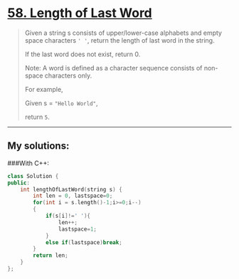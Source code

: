 [58. Length of Last Word](https://leetcode.com/problems/length-of-last-word/)
=========================

>Given a string s consists of upper/lower-case alphabets and empty space characters `' '`, return the length of last word in the string.
>
>If the last word does not exist, return 0.
>
>Note: A word is defined as a character sequence consists of non-space characters only.
>
>For example,
>
>Given s = `"Hello World"`,
>
>return `5`. 

----------
## My solutions:
###With C++:

```C++
class Solution {
public:
    int lengthOfLastWord(string s) {
        int len = 0, lastspace=0;
        for(int i = s.length()-1;i>=0;i--)
        {
            if(s[i]!=' '){
                len++;
                lastspace=1;
            }
            else if(lastspace)break;
        }
        return len;
    }
};
```